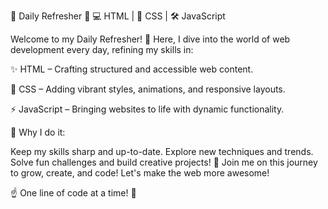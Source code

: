 🚀 Daily Refresher 🌟
💻 HTML | 🎨 CSS | 🛠️ JavaScript
 
Welcome to my Daily Refresher! 🚀 Here, I dive into the world of web development every day, refining my skills in:

✨ HTML – Crafting structured and accessible web content.

🎨 CSS – Adding vibrant styles, animations, and responsive layouts.

⚡ JavaScript – Bringing websites to life with dynamic functionality.

🧠 Why I do it:

Keep my skills sharp and up-to-date.
Explore new techniques and trends.
Solve fun challenges and build creative projects!
🌱 Join me on this journey to grow, create, and code! Let's make the web more awesome!


☝️ One line of code at a time! 🎉
